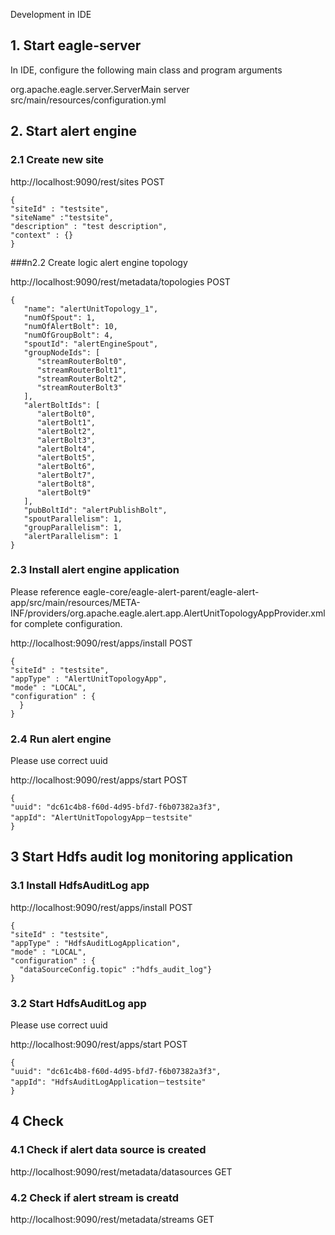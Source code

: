 <!--
{% comment %}
Licensed to the Apache Software Foundation (ASF) under one or more
contributor license agreements.  See the NOTICE file distributed with
this work for additional information regarding copyright ownership.
The ASF licenses this file to you under the Apache License, Version 2.0
(the "License"); you may not use this file except in compliance with
the License.  You may obtain a copy of the License at

http://www.apache.org/licenses/LICENSE-2.0

Unless required by applicable law or agreed to in writing, software
distributed under the License is distributed on an "AS IS" BASIS,
WITHOUT WARRANTIES OR CONDITIONS OF ANY KIND, either express or implied.
See the License for the specific language governing permissions and
limitations under the License.
{% endcomment %}
-->

Development in IDE

## 1. Start eagle-server
In IDE, configure the following main class and program arguments

org.apache.eagle.server.ServerMain server src/main/resources/configuration.yml

## 2. Start alert engine

### 2.1 Create new site

http://localhost:9090/rest/sites POST
```
{
"siteId" : "testsite",
"siteName" :"testsite",
"description" : "test description",
"context" : {}
}
```

###n2.2 Create logic alert engine topology

http://localhost:9090/rest/metadata/topologies POST
```
{
   "name": "alertUnitTopology_1",
   "numOfSpout": 1,
   "numOfAlertBolt": 10,
   "numOfGroupBolt": 4,
   "spoutId": "alertEngineSpout",
   "groupNodeIds": [
      "streamRouterBolt0",
      "streamRouterBolt1",
      "streamRouterBolt2",
      "streamRouterBolt3"
   ],
   "alertBoltIds": [
      "alertBolt0",
      "alertBolt1",
      "alertBolt2",
      "alertBolt3",
      "alertBolt4",
      "alertBolt5",
      "alertBolt6",
      "alertBolt7",
      "alertBolt8",
      "alertBolt9"
   ],
   "pubBoltId": "alertPublishBolt",
   "spoutParallelism": 1,
   "groupParallelism": 1,
   "alertParallelism": 1
}
```

### 2.3 Install alert engine application
Please reference eagle-core/eagle-alert-parent/eagle-alert-app/src/main/resources/META-INF/providers/org.apache.eagle.alert.app.AlertUnitTopologyAppProvider.xml for
complete configuration.

http://localhost:9090/rest/apps/install POST
```
{
"siteId" : "testsite",
"appType" : "AlertUnitTopologyApp",
"mode" : "LOCAL",
"configuration" : {
  }
}
```

### 2.4 Run alert engine
Please use correct uuid

http://localhost:9090/rest/apps/start POST
```
{
"uuid": "dc61c4b8-f60d-4d95-bfd7-f6b07382a3f3",
"appId": "AlertUnitTopologyApp－testsite"
}
```

## 3 Start Hdfs audit log monitoring application

### 3.1 Install HdfsAuditLog app

http://localhost:9090/rest/apps/install POST
```
{
"siteId" : "testsite",
"appType" : "HdfsAuditLogApplication",
"mode" : "LOCAL",
"configuration" : {
  "dataSourceConfig.topic" :"hdfs_audit_log"}
}
```

### 3.2 Start HdfsAuditLog app
Please use correct uuid

http://localhost:9090/rest/apps/start POST
```
{
"uuid": "dc61c4b8-f60d-4d95-bfd7-f6b07382a3f3",
"appId": "HdfsAuditLogApplication－testsite"
}
```

## 4 Check
### 4.1 Check if alert data source is created
http://localhost:9090/rest/metadata/datasources GET

### 4.2 Check if alert stream is creatd
http://localhost:9090/rest/metadata/streams GET

